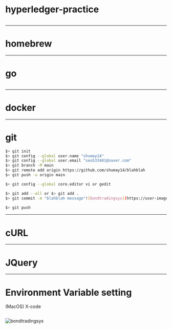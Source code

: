 # hyperledger-practice

```

```



<hr/>

# homebrew

<hr/>

# go

```

```




<hr/>

# docker





<hr/>

# git

```sh
$> git init
$> git config --global user.name "shumay14"
$> git config --global user.email "seo533481@naver.com"
$> git branch -M main
$> git remote add origin https://github.com/shumay14/blahblah
$> git push -u origin main
```

```sh
$> git config --global core.editor vi or gedit
```

```sh
$> git add --all or $> git add .
$> git commit -m "blahblah message"![bondtradingsys](https://user-images.githubusercontent.com/86043952/187393014-6dc7b2aa-0af8-45d4-94d0-687cfa8e24a6.png)

$> git push
```

<hr/>

# cURL


<hr/>

# JQuery




<hr/>

# Environment Variable setting

(MacOS) X-code

```

```
![bondtradingsys](https://user-images.githubusercontent.com/86043952/187393198-e6215069-609b-483f-93d6-6ef7891974fe.png)



